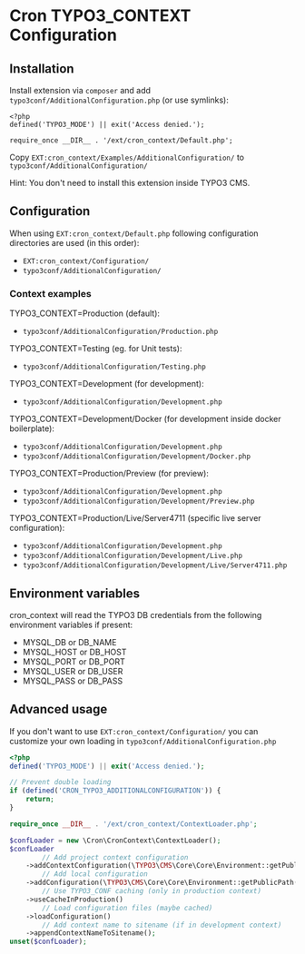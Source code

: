# Cron TYPO3_CONTEXT Configuration

## Installation

Install extension via `composer` and add `typo3conf/AdditionalConfiguration.php` (or use symlinks):

```
<?php
defined('TYPO3_MODE') || exit('Access denied.');

require_once __DIR__ . '/ext/cron_context/Default.php';
```

Copy `EXT:cron_context/Examples/AdditionalConfiguration/` to `typo3conf/AdditionalConfiguration/`

Hint: You don't need to install this extension inside TYPO3 CMS.

## Configuration

When using `EXT:cron_context/Default.php` following configuration directories are used (in this order):

- `EXT:cron_context/Configuration/`
- `typo3conf/AdditionalConfiguration/`

### Context examples

TYPO3_CONTEXT=Production (default):
- `typo3conf/AdditionalConfiguration/Production.php`

TYPO3_CONTEXT=Testing (eg. for Unit tests):
- `typo3conf/AdditionalConfiguration/Testing.php`

TYPO3_CONTEXT=Development (for development):
- `typo3conf/AdditionalConfiguration/Development.php`

TYPO3_CONTEXT=Development/Docker (for development inside docker boilerplate):
- `typo3conf/AdditionalConfiguration/Development.php`
- `typo3conf/AdditionalConfiguration/Development/Docker.php`

TYPO3_CONTEXT=Production/Preview (for preview):
- `typo3conf/AdditionalConfiguration/Development.php`
- `typo3conf/AdditionalConfiguration/Development/Preview.php`

TYPO3_CONTEXT=Production/Live/Server4711 (specific live server configuration):
- `typo3conf/AdditionalConfiguration/Development.php`
- `typo3conf/AdditionalConfiguration/Development/Live.php`
- `typo3conf/AdditionalConfiguration/Development/Live/Server4711.php`

## Environment variables

cron_context will read the TYPO3 DB credentials from the following environment variables if present:

* MYSQL_DB or DB_NAME
* MYSQL_HOST or DB_HOST
* MYSQL_PORT or DB_PORT
* MYSQL_USER or DB_USER
* MYSQL_PASS or DB_PASS

## Advanced usage

If you don't want to use `EXT:cron_context/Configuration/` you can customize your own loading in `typo3conf/AdditionalConfiguration.php`

```php
<?php
defined('TYPO3_MODE') || exit('Access denied.');

// Prevent double loading
if (defined('CRON_TYPO3_ADDITIONALCONFIGURATION')) {
    return;
}

require_once __DIR__ . '/ext/cron_context/ContextLoader.php';

$confLoader = new \Cron\CronContext\ContextLoader();
$confLoader
        // Add project context configuration
    ->addContextConfiguration(\TYPO3\CMS\Core\Core\Environment::getPublicPath() . '/typo3conf/AdditionalConfiguration')
        // Add local configuration
    ->addConfiguration(\TYPO3\CMS\Core\Core\Environment::getPublicPath() . '/typo3conf/AdditionalConfiguration/Local.php')
        // Use TYPO3_CONF caching (only in production context)
    ->useCacheInProduction()
        // Load configuration files (maybe cached)
    ->loadConfiguration()
        // Add context name to sitename (if in development context)
    ->appendContextNameToSitename();
unset($confLoader);
```

